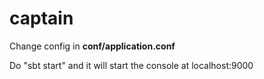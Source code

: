 # captain

Change config in **conf/application.conf**

Do "sbt start" and it will start the console at localhost:9000
